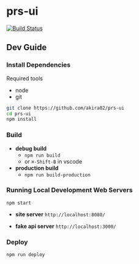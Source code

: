 prs-ui
======

[![Build Status](https://travis-ci.com/akira02/prs-ui.svg?token=Wm6zWbJKuWzhqTz1zW43&branch=master)](https://travis-ci.com/akira02/prs-ui)


Dev Guide
---------
### Install Dependencies
Required tools
* node
* git

```bash
git clone https://github.com/akira02/prs-ui
cd prs-ui
npm install
```

### Build
* **debug build**
  * `npm run build`
  * or `⌘-Shift-B` in vscode
* **production build**
  * `npm run build-production`

### Running Local Development Web Servers

`npm start`

* **site server** `http://localhost:8080/`

* **fake api server** `http://localhost:3000/`

### Deploy
`npm run deploy`



  
